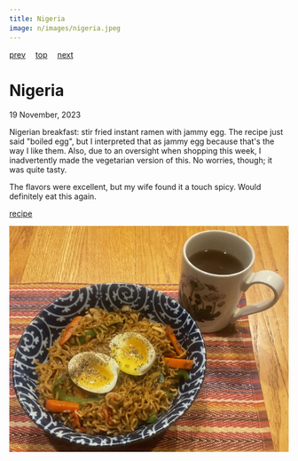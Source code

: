 ```yaml
---
title: Nigeria
image: n/images/nigeria.jpeg
---
```

[prev](niger.md)&emsp;
[top](../index.md)&emsp;
[next](north_macedonia.md)
# Nigeria
19 November, 2023

Nigerian breakfast: stir fried instant ramen with jammy egg. The
recipe just said "boiled egg", but I interpreted that as jammy egg
because that's the way I like them. Also, due to an oversight when
shopping this week, I inadvertently made the vegetarian version of
this. No worries, though; it was quite tasty.

The flavors were excellent, but my wife found it a touch spicy. Would
definitely eat this again.

[recipe](https://www.thepretendchef.com/stir-fry-noodles/)

![breakfast](images/nigeria.jpeg)
